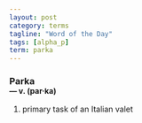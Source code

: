 ```yaml
---
layout: post
category: terms
tagline: "Word of the Day"
tags: [alpha_p]
term: parka
---
```


<h3>Parka<br/> <small>&mdash; v. (par<span>&middot;</span>ka)</small></h3>
<p><ol>
<li>primary task of an Italian valet</li>
</ol></p>
